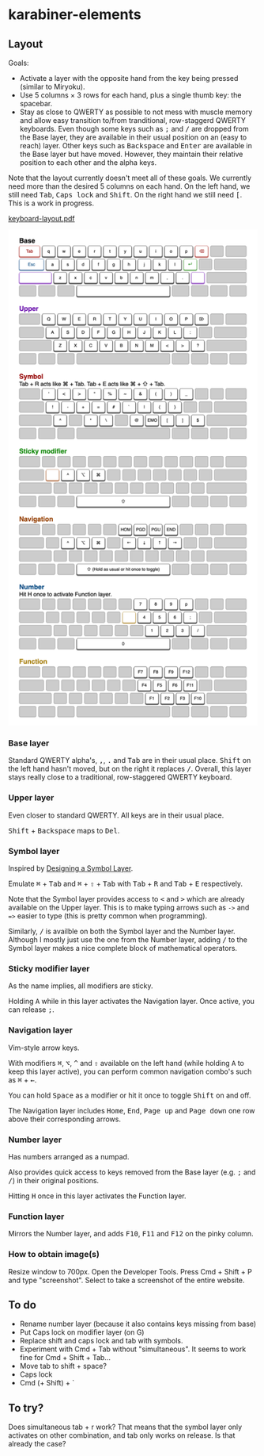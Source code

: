 # karabiner-elements

## Layout

Goals:

- Activate a layer with the opposite hand from the key being pressed (similar to Miryoku).
- Use 5 columns × 3 rows for each hand, plus a single thumb key: the spacebar.
- Stay as close to QWERTY as possible to not mess with muscle memory and allow easy transition to/from tranditional, row-staggerd QWERTY keyboards. Even though some keys such as <kbd>;</kbd> and <kbd>/</kbd> are dropped from the Base layer, they are available in their usual position on an (easy to reach) layer. Other keys such as <kbd>Backspace</kbd> and <kbd>Enter</kbd> are available in the Base layer but have moved. However, they maintain their relative position to each other and the alpha keys.

Note that the layout currently doesn't meet all of these goals. We currently need more than the desired 5 columns on each hand. On the left hand, we still need <kbd>Tab</kbd>, <kbd>Caps lock</kbd> and <kbd>Shift</kbd>. On the right hand we still need <kbd>[</kbd>. This is a work in progress.
 
[keyboard-layout.pdf](keyboard-layout.pdf)

![keyboard-layout.png](keyboard-layout.png)

### Base layer

Standard QWERTY alpha's, <kbd>,</kbd>, <kbd>.</kbd> and <kbd>Tab</kbd> are in their usual place. <kbd>Shift</kbd> on the left hand hasn't moved, but on the right it replaces <kbd>/</kbd>. Overall, this layer stays really close to a traditional, row-staggered QWERTY keyboard.

### Upper layer

Even closer to standard QWERTY. All keys are in their usual place.

<kbd>Shift</kbd> + <kbd>Backspace</kbd> maps to <kbd>Del</kbd>. 

### Symbol layer

Inspired by [Designing a Symbol Layer](https://getreuer.info/posts/keyboards/symbol-layer/index.html).

Emulate <kbd>⌘</kbd> + <kbd>Tab</kbd> and <kbd>⌘</kbd> + <kbd>⇧</kbd> + <kbd>Tab</kbd> with <kbd>Tab</kbd> + <kbd>R</kbd> and <kbd>Tab</kbd> + <kbd>E</kbd> respectively.

Note that the Symbol layer provides access to <kbd>&lt;</kbd> and <kbd>&gt;</kbd> which are already available on the Upper layer. This is to make typing arrows such as `->` and `=>` easier to type (this is pretty common when programming).

Similarly, <kbd>/</kbd> is availble on both the Symbol layer and the Number layer. Although I mostly just use the one from the Number layer, adding <kbd>/</kbd> to the Symbol layer makes a nice complete block of mathematical operators.

### Sticky modifier layer

As the name implies, all modifiers are sticky.

Holding <kbd>A</kbd> while in this layer activates the Navigation layer. Once active, you can release <kbd>;</kbd>.

### Navigation layer

Vim-style arrow keys.

With modifiers <kbd>⌘</kbd>, <kbd>⌥</kbd>, <kbd>^</kbd> and <kbd>⇧</kbd> available on the left hand (while holding <kbd>A</kbd> to keep this layer active), you can perform common navigation combo's such as <kbd>⌘</kbd> + <kbd>←</kbd>.

You can hold <kbd>Space</kbd> as a modifier or hit it once to toggle <kbd>Shift</kbd> on and off.

The Navigation layer includes <kbd>Home</kbd>, <kbd>End</kbd>, <kbd>Page up</kbd> and <kbd>Page down</kbd> one row above their corresponding arrows.

### Number layer

Has numbers arranged as a numpad.

Also provides quick access to keys removed from the Base layer (e.g. <kbd>;</kbd> and <kbd>/</kbd>) in their original positions.

Hitting <kbd>H</kbd> once in this layer activates the Function layer.

### Function layer

Mirrors the Number layer, and adds <kbd>F10</kbd>, <kbd>F11</kbd> and <kbd>F12</kbd> on the pinky column.

### How to obtain image(s)

Resize window to 700px. Open the Developer Tools. Press Cmd + Shift + P and type "screenshot". Select to take a screenshot of the entire website.

## To do

- Rename number layer (because it also contains keys missing from base)
- Put Caps lock on modifier layer (on G)
- Replace shift and caps lock and tab with symbols.
- Experiment with Cmd + Tab without "simultaneous". It seems to work fine for Cmd + Shift + Tab...
- Move tab to shift + space?
- Caps lock
- Cmd (+ Shift) + `

## To try?

Does simultaneous tab + r work? That means that the symbol layer only activates on other combination, and tab only works on release. Is that already the case?
